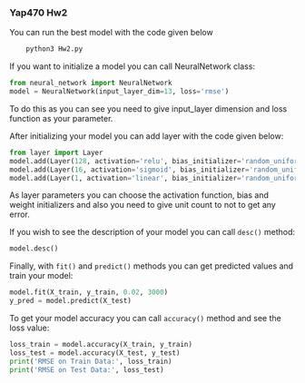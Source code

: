 ### Yap470 Hw2
You can run the best model with the code given below
```bash
    python3 Hw2.py
```
If you want to initialize a model you can call NeuralNetwork class:
```python
from neural_network import NeuralNetwork
model = NeuralNetwork(input_layer_dim=13, loss='rmse')
```
To do this as you can see you need to give input_layer dimension and loss function as your parameter.

After initializing your model you can add layer with the code given below:
```python
from layer import Layer
model.add(Layer(128, activation='relu', bias_initializer='random_uniform', weight_initializer='glorot_uniform'))
model.add(Layer(16, activation='sigmoid', bias_initializer='random_uniform', weight_initializer='glorot_uniform'))
model.add(Layer(1, activation='linear', bias_initializer='random_uniform', weight_initializer='glorot_uniform'))
```
As layer parameters you can choose the activation function, bias and weight initializers and also you need to give unit count to not to get any error.

If you wish to see the description of your model you can call ``desc()`` method:
```python
model.desc()
```

Finally, with ``fit()`` and ``predict()`` methods you can get predicted values and train your model:
```python
model.fit(X_train, y_train, 0.02, 3000)
y_pred = model.predict(X_test)
```
To get your model accuracy you can call ``accuracy()`` method and see the loss value:
```python
loss_train = model.accuracy(X_train, y_train)
loss_test = model.accuracy(X_test, y_test)
print('RMSE on Train Data:', loss_train)
print('RMSE on Test Data:', loss_test)
```
